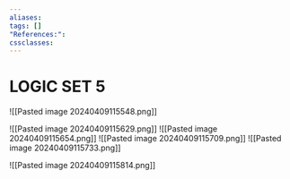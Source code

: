 ```yaml
---
aliases: 
tags: []
"References:": 
cssclasses:
---
```

# LOGIC SET 5

![[Pasted image 20240409115548.png]]

![[Pasted image 20240409115629.png]]
![[Pasted image 20240409115654.png]]
![[Pasted image 20240409115709.png]]
![[Pasted image 20240409115733.png]]

![[Pasted image 20240409115814.png]]